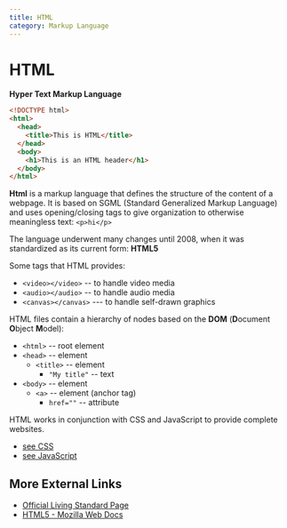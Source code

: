 ```yaml
---
title: HTML
category: Markup Language
---
```


# HTML
**Hyper Text Markup Language**
```html
<!DOCTYPE html>
<html>
  <head>
    <title>This is HTML</title>
  </head>
  <body>
    <h1>This is an HTML header</h1>
  </body>
</html>
```
**Html** is a markup language that defines the structure of the content 
of a webpage. It is based on SGML (Standard Generalized Markup Language) and 
uses opening/closing tags to give organization to otherwise meaningless text: 
`<p>hi</p>`

The language underwent many changes until 2008, when it was standardized as its 
current form: **HTML5**

Some tags that HTML provides:
- `<video></video>` -- to handle video media
- `<audio></audio>` -- to handle audio media
- `<canvas></canvas>` --- to handle self-drawn graphics

HTML files contain a hierarchy of nodes based on the **DOM** 
(**D**ocument **O**bject **M**odel):
- `<html>` -- root element
- `<head>` -- element
  - `<title>` -- element
    - `"My title"` -- text
- `<body>` -- element
    - `<a>` -- element (anchor tag)
      - `href=""` -- attribute

HTML works in conjunction with CSS and JavaScript to provide complete websites.
- [see CSS](/on/css)
- [see JavaScript](/on/javascript)

## More External Links
- [Official Living Standard Page](https://html.spec.whatwg.org/)
- [HTML5 - Mozilla Web Docs](https://developer.mozilla.org/en-US/docs/Glossary/HTML5)
